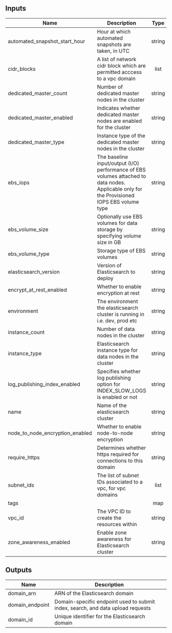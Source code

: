 ## Inputs

| Name | Description | Type | Default | Required |
|------|-------------|:----:|:-----:|:-----:|
| automated\_snapshot\_start\_hour | Hour at which automated snapshots are taken, in UTC | string | `"0"` | no |
| cidr\_blocks | A list of network cidr block which are permitted acccess to a vpc domain | list | ["0.0.0.0/0"] | no |
| dedicated\_master\_count | Number of dedicated master nodes in the cluster | string | `"0"` | no |
| dedicated\_master\_enabled | Indicates whether dedicated master nodes are enabled for the cluster | string | `"false"` | no |
| dedicated\_master\_type | Instance type of the dedicated master nodes in the cluster | string | `"t2.small.elasticsearch"` | no |
| ebs\_iops | The baseline input/output (I/O) performance of EBS volumes attached to data nodes. Applicable only for the Provisioned IOPS EBS volume type | string | `"0"` | no |
| ebs\_volume\_size | Optionally use EBS volumes for data storage by specifying volume size in GB | string | `"0"` | no |
| ebs\_volume\_type | Storage type of EBS volumes | string | `"gp2"` | no |
| elasticsearch\_version | Version of Elasticsearch to deploy | string | `"6.3"` | no |
| encrypt\_at\_rest\_enabled | Whether to enable encryption at rest | string | `"false"` | no |
| environment | The environment the elasticsearch cluster is running in i.e. dev, prod etc | string | n/a | yes |
| instance\_count | Number of data nodes in the cluster | string | `"4"` | no |
| instance\_type | Elasticsearch instance type for data nodes in the cluster | string | `"t2.small.elasticsearch"` | no |
| log\_publishing\_index\_enabled | Specifies whether log publishing option for INDEX_SLOW_LOGS is enabled or not | string | `"false"` | no |
| name | Name of the elasticsearch cluster | string | n/a | yes |
| node\_to\_node\_encryption\_enabled | Whether to enable node-to-node encryption | string | `"false"` | no |
| require_https | Determines whether https required for connections to this domain | string | `"false"` | no |
| subnet\_ids | The list of subnet IDs associated to a vpc, for vpc domains | list | [] | no |
| tags |  | map | `<map>` | no |
| vpc\_id | The VPC ID to create the resources within | string | null | no |
| zone\_awareness\_enabled | Enable zone awareness for Elasticsearch cluster | string | `"false"` | no |

## Outputs

| Name | Description |
|------|-------------|
| domain\_arn | ARN of the Elasticsearch domain |
| domain\_endpoint | Domain-specific endpoint used to submit index, search, and data upload requests |
| domain\_id | Unique identifier for the Elasticsearch domain |

